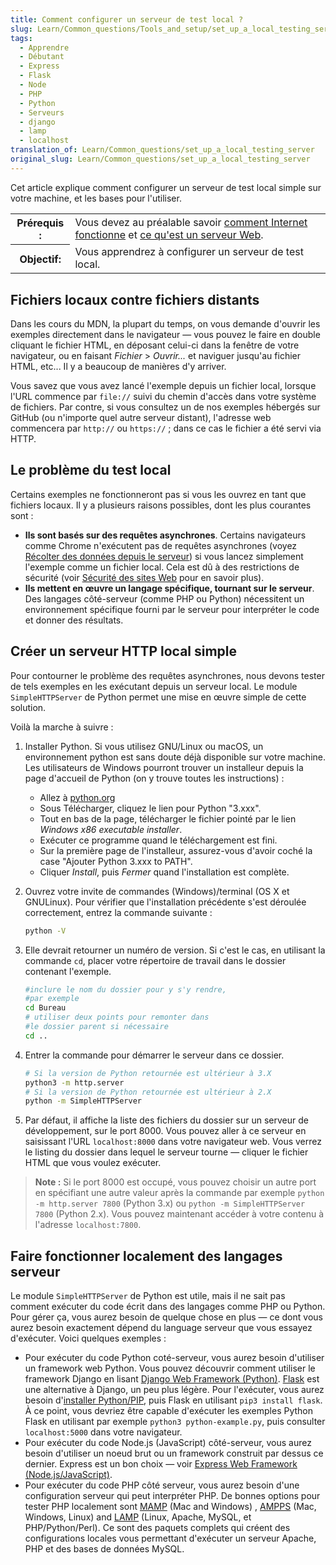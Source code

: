 ```yaml
---
title: Comment configurer un serveur de test local ?
slug: Learn/Common_questions/Tools_and_setup/set_up_a_local_testing_server
tags:
  - Apprendre
  - Débutant
  - Express
  - Flask
  - Node
  - PHP
  - Python
  - Serveurs
  - django
  - lamp
  - localhost
translation_of: Learn/Common_questions/set_up_a_local_testing_server
original_slug: Learn/Common_questions/set_up_a_local_testing_server
---
```


Cet article explique comment configurer un serveur de test local simple sur votre machine, et les bases pour l'utiliser.

<table class="standard-table">
  <tbody>
    <tr>
      <th scope="row">Prérequis :</th>
      <td>
        Vous devez au préalable savoir
        <a href="/fr/docs/Learn/How_the_Internet_works"
          >comment Internet fonctionne</a
        > et
        <a href="/fr/docs/Learn/What_is_a_Web_server"
          >ce qu'est un serveur Web</a
        >.
      </td>
    </tr>
    <tr>
      <th scope="row">Objectif:</th>
      <td>Vous apprendrez à configurer un serveur de test local.</td>
    </tr>
  </tbody>
</table>

## Fichiers locaux contre fichiers distants

Dans les cours du MDN, la plupart du temps, on vous demande d'ouvrir les exemples directement dans le navigateur — vous pouvez le faire en double cliquant le fichier HTML, en déposant celui-ci dans la fenêtre de votre navigateur, ou en faisant _Fichier_ > _Ouvrir..._ et naviguer jusqu'au fichier HTML, etc... Il y a beaucoup de manières d'y arriver.

Vous savez que vous avez lancé l'exemple depuis un fichier local, lorsque l'URL commence par `file://` suivi du chemin d'accès dans votre système de fichiers. Par contre, si vous consultez un de nos exemples hébergés sur GitHub (ou n'importe quel autre serveur distant), l'adresse web commencera par `http://` ou `https://`&nbsp;; dans ce cas le fichier a été servi via HTTP.

## Le problème du test local

Certains exemples ne fonctionneront pas si vous les ouvrez en tant que fichiers locaux. Il y a plusieurs raisons possibles, dont les plus courantes sont :

- **Ils sont basés sur des requêtes asynchrones**. Certains navigateurs comme Chrome n'exécutent pas de requêtes asynchrones (voyez [Récolter des données depuis le serveur](/fr/docs/Learn/JavaScript/Client-side_web_APIs/Fetching_data)) si vous lancez simplement l'exemple comme un fichier local. Cela est dû à des restrictions de sécurité (voir [Sécurité des sites Web](/fr/docs/Learn/Server-side/First_steps/Website_security) pour en savoir plus).
- **Ils mettent en œuvre un langage spécifique, tournant sur le serveur**. Des langages côté-serveur (comme PHP ou Python) nécessitent un environnement spécifique fourni par le serveur pour interpréter le code et donner des résultats.

## Créer un serveur HTTP local simple

Pour contourner le problème des requêtes asynchrones, nous devons tester de tels exemples en les exécutant depuis un serveur local. Le module `SimpleHTTPServer` de Python permet une mise en œuvre simple de cette solution.

Voilà la marche à suivre :

1.  Installer Python. Si vous utilisez GNU/Linux ou macOS, un environnement python est sans doute déjà disponible sur votre machine. Les utilisateurs de Windows pourront trouver un installeur depuis la page d'accueil de Python (on y trouve toutes les instructions)&nbsp;:

    - Allez à [python.org](https://www.python.org/)
    - Sous Télécharger, cliquez le lien pour Python "3.xxx".
    - Tout en bas de la page,  télécharger le fichier pointé par le lien *Windows x86 executable installer*.
    - Exécuter ce programme quand le téléchargement est fini.
    - Sur la première page de l'installeur, assurez-vous d'avoir coché la case  "Ajouter Python 3.xxx to PATH".
    - Cliquer _Install_, puis _Fermer_ quand l'installation est complète.

2.  Ouvrez votre invite de commandes (Windows)/terminal (OS X et GNULinux). Pour vérifier que l'installation précédente s'est déroulée correctement, entrez la commande suivante :

    ```bash
    python -V
    ```

3.  Elle devrait retourner un numéro de version. Si c'est le cas, en utilisant la commande `cd`, placer votre répertoire de travail dans le dossier contenant l'exemple.

    ```bash
    #inclure le nom du dossier pour y s'y rendre,
    #par exemple
    cd Bureau
    # utiliser deux points pour remonter dans
    #le dossier parent si nécessaire
    cd ..
    ```

4.  Entrer la commande pour démarrer le serveur dans ce dossier.

    ```bash
    # Si la version de Python retournée est ultérieur à 3.X
    python3 -m http.server
    # Si la version de Python retournée est ultérieur à 2.X
    python -m SimpleHTTPServer
    ```

5.  Par défaut, il affiche la liste des fichiers du dossier sur un serveur de développement, sur le port 8000. Vous pouvez aller à ce serveur en saisissant l'URL `localhost:8000` dans votre navigateur web. Vous verrez le listing du dossier dans lequel le serveur tourne — cliquer le fichier HTML que vous voulez exécuter.

> **Note :** Si le port 8000 est occupé, vous pouvez choisir un autre port en spécifiant une autre valeur après la commande par exemple `python -m http.server 7800` (Python 3.x) ou `python -m SimpleHTTPServer 7800` (Python 2.x). Vous pouvez maintenant accéder à votre contenu à l'adresse `localhost:7800`.

## Faire fonctionner localement des langages serveur

Le module `SimpleHTTPServer` de Python est utile, mais il ne sait pas comment exécuter du code écrit dans des langages comme PHP ou Python. Pour gérer ça, vous aurez besoin de quelque chose en plus — ce dont vous aurez besoin exactement dépend du language serveur que vous essayez d'exécuter. Voici quelques exemples :

- Pour exécuter du code Python coté-serveur, vous aurez besoin d'utiliser un framework web Python. Vous pouvez découvrir comment utiliser le framework Django en lisant [Django Web Framework (Python)](/fr/docs/Learn/Server-side/Django). [Flask](http://flask.pocoo.org/) est une alternative à Django, un peu plus légère. Pour l'exécuter, vous aurez besoin d'[installer Python/PIP](/fr/docs/Learn/Server-side/Django/development_environment#Installing_Python_3), puis Flask en utilisant `pip3 install flask`.  À ce point, vous devriez être capable d'exécuter les exemples Python Flask en utilisant par exemple `python3 python-example.py`, puis consulter `localhost:5000` dans votre navigateur.
- Pour exécuter du code Node.js (JavaScript) côté-serveur, vous aurez besoin d'utiliser un noeud brut ou un framework construit par dessus ce dernier. Express est un bon choix — voir [Express Web Framework (Node.js/JavaScript)](/fr/docs/Learn/Server-side/Express_Nodejs).
- Pour exécuter du code PHP côté serveur, vous aurez besoin d'une configuration serveur qui peut interpréter PHP. De bonnes options pour tester PHP localement sont [MAMP](https://www.mamp.info/en/downloads/) (Mac and Windows) , [AMPPS](http://ampps.com/download) (Mac, Windows, Linux) and [LAMP](https://www.linux.com/learn/easy-lamp-server-installation) (Linux, Apache, MySQL, et PHP/Python/Perl). Ce sont des paquets complets qui créent des configurations locales vous permettant d'exécuter un serveur Apache, PHP et des bases de données MySQL.
